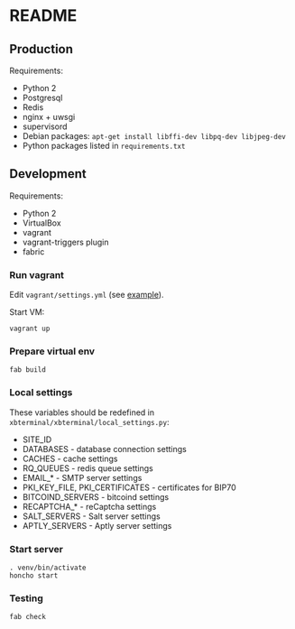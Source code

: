 # README

## Production

Requirements:

* Python 2
* Postgresql
* Redis
* nginx + uwsgi
* supervisord
* Debian packages: `apt-get install libffi-dev libpq-dev libjpeg-dev`
* Python packages listed in `requirements.txt`

## Development

Requirements:

* Python 2
* VirtualBox
* vagrant
* vagrant-triggers plugin
* fabric

### Run vagrant

Edit `vagrant/settings.yml` (see [example](vagrant/default_settings.yml)).

Start VM:

```
vagrant up
```

### Prepare virtual env

```
fab build
```

### Local settings

These variables should be redefined in `xbterminal/xbterminal/local_settings.py`:

* SITE_ID
* DATABASES - database connection settings
* CACHES - cache settings
* RQ_QUEUES - redis queue settings
* EMAIL_* - SMTP server settings
* PKI_KEY_FILE, PKI_CERTIFICATES - certificates for BIP70
* BITCOIND_SERVERS - bitcoind settings
* RECAPTCHA_* - reCaptcha settings
* SALT_SERVERS - Salt server settings
* APTLY_SERVERS - Aptly server settings

### Start server

```
. venv/bin/activate
honcho start
```

### Testing

```
fab check
```
